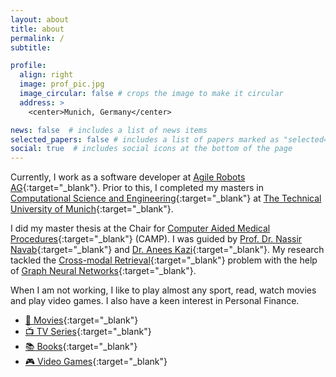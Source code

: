 ```yaml
---
layout: about
title: about
permalink: /
subtitle: 

profile:
  align: right
  image: prof_pic.jpg
  image_circular: false # crops the image to make it circular
  address: >
    <center>Munich, Germany</center>

news: false  # includes a list of news items
selected_papers: false # includes a list of papers marked as "selected={true}"
social: true  # includes social icons at the bottom of the page
---
```


Currently, I work as a software developer at [Agile Robots AG](https://www.agile-robots.com/){:target="\_blank"}. Prior to this, I completed my masters in [Computational Science and Engineering](https://www.in.tum.de/in/fuer-studieninteressierte/master-studiengaenge/computational-science-and-engineering/){:target="\_blank"} at [The Technical University of Munich](https://www.tum.de/){:target="\_blank"}.

I did my master thesis at the Chair for [Computer Aided Medical Procedures](https://www.cs.cit.tum.de/camp/start/){:target="\_blank"} (CAMP). I was guided by [Prof. Dr. Nassir Navab](https://www.cs.cit.tum.de/camp/members/cv-nassir-navab/nassir-navab/){:target="\_blank"} and [Dr. Anees Kazi](https://www.cs.cit.tum.de/camp/members/senior-research-scientists/anees-kazi/){:target="\_blank"}. My research tackled the [Cross-modal Retrieval](https://paperswithcode.com/task/cross-modal-retrieval/codeless?page=6){:target="\_blank"} problem with the help of [Graph Neural Networks](https://en.wikipedia.org/wiki/Graph_neural_network){:target="\_blank"}.

When I am not working, I like to play almost any sport, read, watch movies and play video games. I also have a keen interest in Personal Finance.

- [🎥 Movies](https://www.notion.so/leelasaiprabhat/7f0acbf130864c2e9d8941aa61de6e6f?v=8dfa581f7d104d90ad6595d8eca57572){:target="\_blank"}
- [📺 TV Series](https://www.notion.so/leelasaiprabhat/3177025ee29b4f59863e0841c5b1ca9f?v=cc35bdf886ba4399bbe17f009e73de46){:target="\_blank"}
- [📚 Books](https://www.notion.so/leelasaiprabhat/6009deb485244a26920bdd3b2f1842b6?v=0daabeb705d74f50ab03928105c18970){:target="\_blank"}
- [🎮 Video Games](https://www.notion.so/leelasaiprabhat/25e6d0f6589144ed894eff6272726154?v=2fa3e7ca2bce4934b52635c0c72ca8f1){:target="\_blank"}
